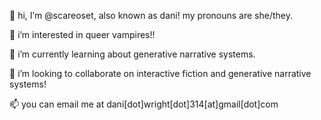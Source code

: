👋 hi, I’m @scareoset, also known as dani! my pronouns are she/they.

👀 i’m interested in queer vampires!!

🌱 i’m currently learning about generative narrative systems.

💞️ i’m looking to collaborate on interactive fiction and generative narrative systems!

📫 you can email me at dani[dot]wright[dot]314[at]gmail[dot]com
